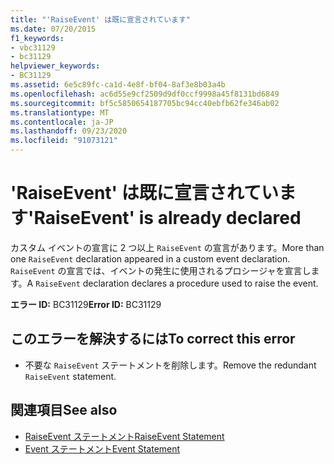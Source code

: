```yaml
---
title: "'RaiseEvent' は既に宣言されています"
ms.date: 07/20/2015
f1_keywords:
- vbc31129
- bc31129
helpviewer_keywords:
- BC31129
ms.assetid: 6e5c89fc-ca1d-4e8f-bf04-8af3e8b03a4b
ms.openlocfilehash: ac6d55e9cf2509d9df0ccf9998a45f8131bd6849
ms.sourcegitcommit: bf5c5850654187705bc94cc40ebfb62fe346ab02
ms.translationtype: MT
ms.contentlocale: ja-JP
ms.lasthandoff: 09/23/2020
ms.locfileid: "91073121"
---
```

# <a name="raiseevent-is-already-declared"></a><span data-ttu-id="629ec-102">'RaiseEvent' は既に宣言されています</span><span class="sxs-lookup"><span data-stu-id="629ec-102">'RaiseEvent' is already declared</span></span>

<span data-ttu-id="629ec-103">カスタム イベントの宣言に 2 つ以上 `RaiseEvent` の宣言があります。</span><span class="sxs-lookup"><span data-stu-id="629ec-103">More than one `RaiseEvent` declaration appeared in a custom event declaration.</span></span> <span data-ttu-id="629ec-104">`RaiseEvent` の宣言では、イベントの発生に使用されるプロシージャを宣言します。</span><span class="sxs-lookup"><span data-stu-id="629ec-104">A `RaiseEvent` declaration declares a procedure used to raise the event.</span></span>  
  
 <span data-ttu-id="629ec-105">**エラー ID:** BC31129</span><span class="sxs-lookup"><span data-stu-id="629ec-105">**Error ID:** BC31129</span></span>  
  
## <a name="to-correct-this-error"></a><span data-ttu-id="629ec-106">このエラーを解決するには</span><span class="sxs-lookup"><span data-stu-id="629ec-106">To correct this error</span></span>  
  
- <span data-ttu-id="629ec-107">不要な `RaiseEvent` ステートメントを削除します。</span><span class="sxs-lookup"><span data-stu-id="629ec-107">Remove the redundant `RaiseEvent` statement.</span></span>  
  
## <a name="see-also"></a><span data-ttu-id="629ec-108">関連項目</span><span class="sxs-lookup"><span data-stu-id="629ec-108">See also</span></span>

- [<span data-ttu-id="629ec-109">RaiseEvent ステートメント</span><span class="sxs-lookup"><span data-stu-id="629ec-109">RaiseEvent Statement</span></span>](../language-reference/statements/raiseevent-statement.md)
- [<span data-ttu-id="629ec-110">Event ステートメント</span><span class="sxs-lookup"><span data-stu-id="629ec-110">Event Statement</span></span>](../language-reference/statements/event-statement.md)
